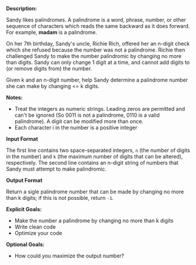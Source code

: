 **Description:**

Sandy likes palindromes. A palindrome is a word, phrase, number, or other sequence of characters which reads the same backward as it does forward. For example, **madam** is a palindrome.

On her 7th birthday, Sandy's uncle, Richie Rich, offered her an n-digit check which she refused because the number was not a palindrome. Richie then challenged Sandy to make the number palindromic by changing no more than  digits. Sandy can only change 1 digit at a time, and cannot add digits to (or remove digits from) the number.

Given k and an n-digit number, help Sandy determine a palindrome number she can make by changing <= k digits.

**Notes:**
- Treat the integers as numeric strings. Leading zeros are permitted and can't be ignored (So 0011 is not a palindrome, 0110 is a valid palindrome). A digit can be modified more than once.
- Each character i in the number is a positive integer

**Input Format**

The first line contains two space-separated integers, `n` (the number of digits in the number) and `k` (the maximum number of digits that can be altered), respectively.
The second line contains an n-digit string of numbers that Sandy must attempt to make palindromic.


**Output Format**

Return a sigle palindrome number that can be made by changing no more than k digits; if this is not possible, return `-1`.


**Explicit Goals:**
- Make the number a palindrome by changing no more than k digits
- Write clean code
- Optimize your code

**Optional Goals:**
- How could you maximize the output number?
